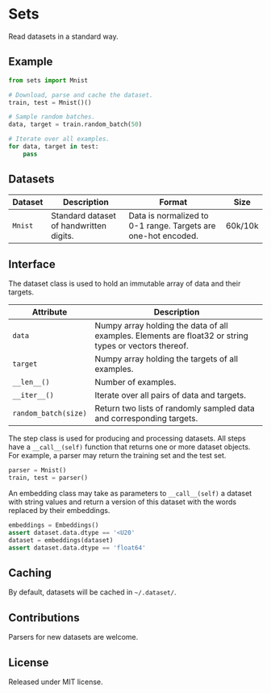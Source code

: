Sets
====

Read datasets in a standard way.

Example
-------

```python
from sets import Mnist

# Download, parse and cache the dataset.
train, test = Mnist()()

# Sample random batches.
data, target = train.random_batch(50)

# Iterate over all examples.
for data, target in test:
    pass
```

Datasets
--------

| Dataset | Description | Format | Size |
| ------- | ----------- | ------ | ---- |
| `Mnist` | Standard dataset of handwritten digits. | Data is normalized to 0-1 range. Targets are one-hot encoded. | 60k/10k |

Interface
---------

The dataset class is used to hold an immutable array of data and their targets.

| Attribute | Description |
| --------- | ----------- |
| `data` | Numpy array holding the data of all examples. Elements are float32 or string types or vectors thereof. |
| `target` | Numpy array holding the targets of all examples. |
| `__len__()` | Number of examples. |
| `__iter__()` | Iterate over all pairs of data and targets. |
| `random_batch(size)` | Return two lists of randomly sampled data and corresponding targets. |

The step class is used for producing and processing datasets. All steps have a `__call__(self)` function that returns one or more dataset objects. For example, a parser may return the training set and the test set.

```python
parser = Mnist()
train, test = parser()
```

An embedding class may take as parameters to `__call__(self)` a dataset with string values and return a version of this dataset with the words replaced by their embeddings.

```python
embeddings = Embeddings()
assert dataset.data.dtype == '<U20'
dataset = embeddings(dataset)
assert dataset.data.dtype == 'float64'
```

Caching
-------

By default, datasets will be cached in `~/.dataset/`.

Contributions
-------------

Parsers for new datasets are welcome.

License
-------

Released under MIT license.
